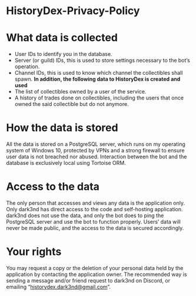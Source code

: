 # HistoryDex-Privacy-Policy
# What data is collected
- User IDs to identify you in the database.
- Server (or guild) IDs, this is used to store settings necessary to the bot’s operation.
- Channel IDs, this is used to know which channel the collectibles shall spawn.
**In addition, the following data to HistoryDex is created and used**
- The list of collectibles owned by a user of the service.
- A history of trades done on collectibles, including the users that once owned the said collectible but do not anymore.
# How the data is stored
All the data is stored on a PostgreSQL server, which runs on my operating system of Windows 10, protected by VPNs and a strong firewall to ensure user data is not breached nor abused. Interaction between the bot and the database is exclusively local using Tortoise ORM.
# Access to the data
The only person that accesses and views any data is the application only. 
Only dark3nd has direct access to the code and self-hosting application. dark3nd does not use the data, and only the bot does to ping the PostgreSQL server and use the bot to function properly. Users’ data will never be made public, and the access to the data is secured accordingly.
# Your rights
You may request a copy or the deletion of your personal data held by the application by contacting the application owner. The recommended way is sending a message and/or friend request to dark3nd on Discord, or emailing “historydex.dark3nd@gmail.com”.

